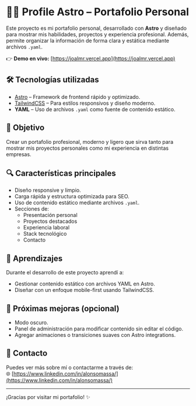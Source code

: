# 🧑‍💻 Profile Astro – Portafolio Personal

Este proyecto es mi portafolio personal, desarrollado con **Astro** y diseñado para mostrar mis habilidades, proyectos y experiencia profesional. Además, permite organizar la información de forma clara y estática mediante archivos `.yaml`.

👉 **Demo en vivo:** [https://joalmr.vercel.app](https://joalmr.vercel.app)

## 🛠 Tecnologías utilizadas

- [Astro](https://astro.build/) – Framework de frontend rápido y optimizado.
- [TailwindCSS](https://tailwindcss.com/) – Para estilos responsivos y diseño moderno.
- **YAML** – Uso de archivos `.yaml` como fuente de contenido estático.

## 🎯 Objetivo

Crear un portafolio profesional, moderno y ligero que sirva tanto para mostrar mis proyectos personales como mi experiencia en distintas empresas.

## 🔍 Características principales

- Diseño responsive y limpio.
- Carga rápida y estructura optimizada para SEO.
- Uso de contenido estático mediante archivos `.yaml`.
- Secciones de:
  - Presentación personal
  - Proyectos destacados
  - Experiencia laboral
  - Stack tecnológico
  - Contacto

## 🧠 Aprendizajes

Durante el desarrollo de este proyecto aprendí a:

- Gestionar contenido estático con archivos YAML en Astro.
- Diseñar con un enfoque mobile-first usando TailwindCSS.

## 🚀 Próximas mejoras (opcional)

- Modo oscuro.
- Panel de administración para modificar contenido sin editar el código.
- Agregar animaciones o transiciones suaves con Astro integrations.

## 📩 Contacto

Puedes ver más sobre mí o contactarme a través de:  
🌐 [https://www.linkedin.com/in/alonsomassa/](https://www.linkedin.com/in/alonsomassa/)

---

¡Gracias por visitar mi portafolio! ✨
